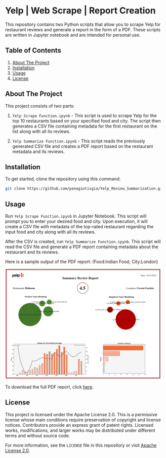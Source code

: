 # Yelp | Web Scrape | Report Creation

This repository contains two Python scripts that allow you to scrape Yelp for restaurant reviews and generate a report in the form of a PDF. These scripts are written in Jupyter notebook and are intended for personal use.

## Table of Contents
1. [About The Project](#about-the-project)
2. [Installation](#installation)
3. [Usage](#usage)
4. [License](#license)


## About The Project
This project consists of two parts:

1. `Yelp Scrape Function.ipynb` - This script is used to scrape Yelp for the top 10 restaurants based on your specified food and city. The script then generates a CSV file containing metadata for the first restaurant on the list along with all its reviews.

2. `Yelp Summarize Function.ipynb` - This script reads the previously generated CSV file and creates a PDF report based on the restaurant metadata and its reviews.

## Installation
To get started, clone the repository using this command:

```bash
git clone https://github.com/panagiotisgia/Yelp_Review_Summarization.git
```
## Usage

Run `Yelp Scrape Function.ipynb` in Jupyter Notebook. This script will prompt you to enter your desired food and city. Upon execution, it will create a CSV file with metadata of the top-rated restaurant regarding the input food and city along with all its reviews.

After the CSV is created, run `Yelp Summarize Function.ipynb`. This script will read the CSV file and generate a PDF report containing metadata about the restaurant and its reviews.

Here is a sample output of the PDF report: 
(Food:Indian Food,  City:London)

![Sample Output](images/summary_review_test.png)

To download the full PDF report, click [here](Dishoom_Covent_Garden_summary_report.pdf).

## License
This project is licensed under the Apache License 2.0. This is a permissive license whose main conditions require preservation of copyright and license notices. Contributors provide an express grant of patent rights. Licensed works, modifications, and larger works may be distributed under different terms and without source code.

For more information, see the `LICENSE` file in this repository or visit [Apache License 2.0](https://www.apache.org/licenses/LICENSE-2.0.html).
